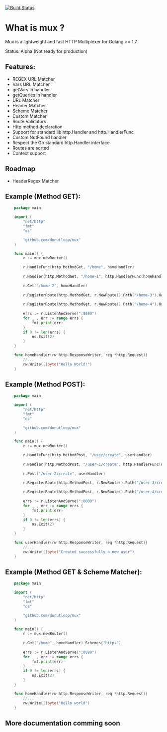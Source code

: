 [![Build Status](https://travis-ci.org/donutloop/mux.svg?branch=master)](https://travis-ci.org/donutloop/mux)

# What is mux ?

Mux is a lightweight and fast HTTP Multiplexer for Golang >= 1.7

Status: Alpha (Not ready for production)

## Features:

* REGEX URL Matcher
* Vars URL Matcher
* getVars in handler
* getQueries in handler
* URL Matcher
* Header Matcher
* Scheme Matcher 
* Custom Matcher
* Route Validators 
* Http method declaration
* Support for standard lib http.Handler and http.HandlerFunc
* Custom NotFound handler
* Respect the Go standard http.Handler interface
* Routes are sorted
* Context support

## Roadmap

* HeaderRegex Matcher

## Example (Method GET):

```go
    package main

    import (
        "net/http"
        "fmt"
        "os"

        "github.com/donutloop/mux"
    )

    func main() {
        r := mux.newRouter()

        r.HandleFunc(http.MethodGet, "/home", homeHandler)
        
        r.Handler(http.MethodGet, "/home-1", http.HandlerFunc(homeHandler))
        
        r.Get("/home-2", homeHandler)
        
        r.RegisterRoute(http.MethodGet, r.NewRoute().Path("/home-3").HandlerFunc(homeHandler))
        
        r.RegisterRoute(http.MethodGet, r.NewRoute().Path("/home-4").Handler(http.HandlerFunc(homeHandler)))
        
        errs := r.ListenAndServe(":8080")
        for _ , err := range errs {
            fmt.print(err)
        }
        if 0 != len(errs) {
            os.Exit(2)
        }
    }

    func homeHandler(rw http.ResponseWriter, req *http.Request){
        //...
        rw.Write([]byte("Hello World!")
    }
```

## Example (Method POST):

```go
    package main

    import (
        "net/http"
        "fmt"
        "os"

        "github.com/donutloop/mux"
    )

    func main() {
        r := mux.newRouter()

        r.HandleFunc(http.MethodPost, "/user/create", userHandler)
        
        r.Handler(http.MethodPost, "/user-1/create", http.HandlerFunc(userHandler)
        
        r.Post("/user-2/create", userHandler)

        r.RegisterRoute(http.MethodPost, r.NewRoute().Path("/user-3/create").HandlerFunc(userHandler))
        
        r.RegisterRoute(http.MethodPost, r.NewRoute().Path("/user-4/create").Handler(http.HandlerFunc(userHandler)))
        
        errs := r.ListenAndServe(":8080")
        for _ , err := range errs {
            fmt.print(err)
        }
        if 0 != len(errs) {
            os.Exit(2)
        }
    }

    func userHandler(rw http.ResponseWriter, req *http.Request){
        //...
        rw.Write([]byte("Created successfully a new user")
    }
```

## Example (Method GET & Scheme Matcher):

```go
    package main

    import (
        "net/http"
        "fmt"
        "os"

        "github.com/donutloop/mux"
    )

    func main() {
        r := mux.newRouter()
        
        r.Get("/home", homeHandler).Schemes("https")
        
        errs := r.ListenAndServe(":8080")
        for _ , err := range errs {
            fmt.print(err)
        }
        if 0 != len(errs) {
            os.Exit(2)
        }
    }

    func homeHandler(rw http.ResponseWriter, req *http.Request){
        //...
        rw.Write([]byte("Hello world")
    }
```

## More documentation comming soon